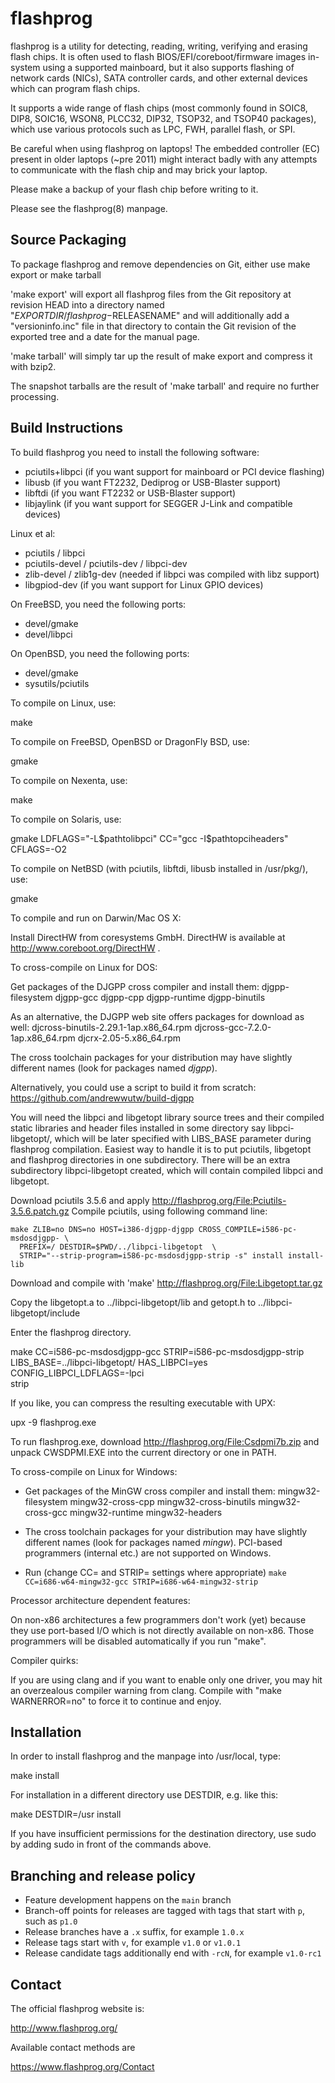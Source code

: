 flashprog
=========

flashprog is a utility for detecting, reading, writing, verifying and erasing
flash chips. It is often used to flash BIOS/EFI/coreboot/firmware images
in-system using a supported mainboard, but it also supports flashing of network
cards (NICs), SATA controller cards, and other external devices which can
program flash chips.

It supports a wide range of flash chips (most commonly found in SOIC8, DIP8,
SOIC16, WSON8, PLCC32, DIP32, TSOP32, and TSOP40 packages), which use various
protocols such as LPC, FWH, parallel flash, or SPI.

Be careful when using flashprog on laptops! The embedded controller (EC) present in
older laptops (~pre 2011) might interact badly with any attempts to communicate with the
flash chip and may brick your laptop.

Please make a backup of your flash chip before writing to it.

Please see the flashprog(8) manpage.


Source Packaging
----------------

To package flashprog and remove dependencies on Git, either use
make export
or
make tarball

'make export' will export all flashprog files from the Git repository at
revision HEAD into a directory named "$EXPORTDIR/flashprog-$RELEASENAME"
and will additionally add a "versioninfo.inc" file in that directory to
contain the Git revision of the exported tree and a date for the manual
page.

'make tarball' will simply tar up the result of make export and compress
it with bzip2.

The snapshot tarballs are the result of 'make tarball' and require no
further processing.


Build Instructions
------------------

To build flashprog you need to install the following software:

 * pciutils+libpci (if you want support for mainboard or PCI device flashing)
 * libusb (if you want FT2232, Dediprog or USB-Blaster support)
 * libftdi (if you want FT2232 or USB-Blaster support)
 * libjaylink (if you want support for SEGGER J-Link and compatible devices)

Linux et al:

 * pciutils / libpci
 * pciutils-devel / pciutils-dev / libpci-dev
 * zlib-devel / zlib1g-dev (needed if libpci was compiled with libz support)
 * libgpiod-dev (if you want support for Linux GPIO devices)

On FreeBSD, you need the following ports:

 * devel/gmake
 * devel/libpci

On OpenBSD, you need the following ports:

 * devel/gmake
 * sysutils/pciutils

To compile on Linux, use:

 make

To compile on FreeBSD, OpenBSD or DragonFly BSD, use:

 gmake

To compile on Nexenta, use:

 make

To compile on Solaris, use:

 gmake LDFLAGS="-L$pathtolibpci" CC="gcc -I$pathtopciheaders" CFLAGS=-O2

To compile on NetBSD (with pciutils, libftdi, libusb installed in /usr/pkg/), use:

 gmake

To compile and run on Darwin/Mac OS X:

 Install DirectHW from coresystems GmbH.
 DirectHW is available at http://www.coreboot.org/DirectHW .

To cross-compile on Linux for DOS:

 Get packages of the DJGPP cross compiler and install them:
 djgpp-filesystem djgpp-gcc djgpp-cpp djgpp-runtime djgpp-binutils

 As an alternative, the DJGPP web site offers packages for download as well:
 djcross-binutils-2.29.1-1ap.x86_64.rpm
 djcross-gcc-7.2.0-1ap.x86_64.rpm
 djcrx-2.05-5.x86_64.rpm

 The cross toolchain packages for your distribution may have slightly different
 names (look for packages named *djgpp*).

 Alternatively, you could use a script to build it from scratch:
 https://github.com/andrewwutw/build-djgpp

 You will need the libpci and libgetopt library source trees and
 their compiled static libraries and header files installed in some
 directory say libpci-libgetopt/, which will be later specified with
 LIBS_BASE parameter during flashprog compilation. Easiest way to
 handle it is to put pciutils, libgetopt and flashprog directories
 in one subdirectory. There will be an extra subdirectory libpci-libgetopt
 created, which will contain compiled libpci and libgetopt.

 Download pciutils 3.5.6 and apply http://flashprog.org/File:Pciutils-3.5.6.patch.gz
 Compile pciutils, using following command line:

    make ZLIB=no DNS=no HOST=i386-djgpp-djgpp CROSS_COMPILE=i586-pc-msdosdjgpp- \
      PREFIX=/ DESTDIR=$PWD/../libpci-libgetopt  \
      STRIP="--strip-program=i586-pc-msdosdjgpp-strip -s" install install-lib

 Download and compile with 'make' http://flashprog.org/File:Libgetopt.tar.gz

 Copy the libgetopt.a to ../libpci-libgetopt/lib and
 getopt.h to ../libpci-libgetopt/include

 Enter the flashprog directory.

   make CC=i586-pc-msdosdjgpp-gcc STRIP=i586-pc-msdosdjgpp-strip \
     LIBS_BASE=../libpci-libgetopt/ HAS_LIBPCI=yes CONFIG_LIBPCI_LDFLAGS=-lpci \
     strip

 If you like, you can compress the resulting executable with UPX:

 upx -9 flashprog.exe

 To run flashprog.exe, download http://flashprog.org/File:Csdpmi7b.zip and
 unpack CWSDPMI.EXE into the current directory or one in PATH.

To cross-compile on Linux for Windows:

 * Get packages of the MinGW cross compiler and install them:
 mingw32-filesystem mingw32-cross-cpp mingw32-cross-binutils mingw32-cross-gcc
 mingw32-runtime mingw32-headers

 * The cross toolchain packages for your distribution may have slightly different
 names (look for packages named *mingw*).
 PCI-based programmers (internal etc.) are not supported on Windows.

 * Run (change CC= and STRIP= settings where appropriate)
 `make CC=i686-w64-mingw32-gcc STRIP=i686-w64-mingw32-strip`

Processor architecture dependent features:

 On non-x86 architectures a few programmers don't work (yet) because they
 use port-based I/O which is not directly available on non-x86. Those
 programmers will be disabled automatically if you run "make".

Compiler quirks:

If you are using clang and if you want to enable only one driver, you may hit an
overzealous compiler warning from clang. Compile with "make WARNERROR=no" to
force it to continue and enjoy.

Installation
------------

In order to install flashprog and the manpage into /usr/local, type:

 make install

For installation in a different directory use DESTDIR, e.g. like this:

 make DESTDIR=/usr install

If you have insufficient permissions for the destination directory, use sudo
by adding sudo in front of the commands above.


Branching and release policy
----------------------------

- Feature development happens on the `main` branch
- Branch-off points for releases are tagged with tags that start with `p`, such as `p1.0`
- Release branches have a `.x` suffix, for example `1.0.x`
- Release tags start with `v`, for example `v1.0` or `v1.0.1`
- Release candidate tags additionally end with `-rcN`, for example `v1.0-rc1`


Contact
-------

The official flashprog website is:

  http://www.flashprog.org/

Available contact methods are

  https://www.flashprog.org/Contact
